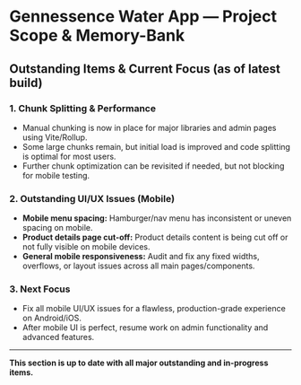 # Gennessence Water App — Project Scope & Memory-Bank

## Outstanding Items & Current Focus (as of latest build)

### 1. Chunk Splitting & Performance
- Manual chunking is now in place for major libraries and admin pages using Vite/Rollup.
- Some large chunks remain, but initial load is improved and code splitting is optimal for most users.
- Further chunk optimization can be revisited if needed, but not blocking for mobile testing.

### 2. Outstanding UI/UX Issues (Mobile)
- **Mobile menu spacing:** Hamburger/nav menu has inconsistent or uneven spacing on mobile.
- **Product details page cut-off:** Product details content is being cut off or not fully visible on mobile devices.
- **General mobile responsiveness:** Audit and fix any fixed widths, overflows, or layout issues across all main pages/components.

### 3. Next Focus
- Fix all mobile UI/UX issues for a flawless, production-grade experience on Android/iOS.
- After mobile UI is perfect, resume work on admin functionality and advanced features.

---

**This section is up to date with all major outstanding and in-progress items.** 
